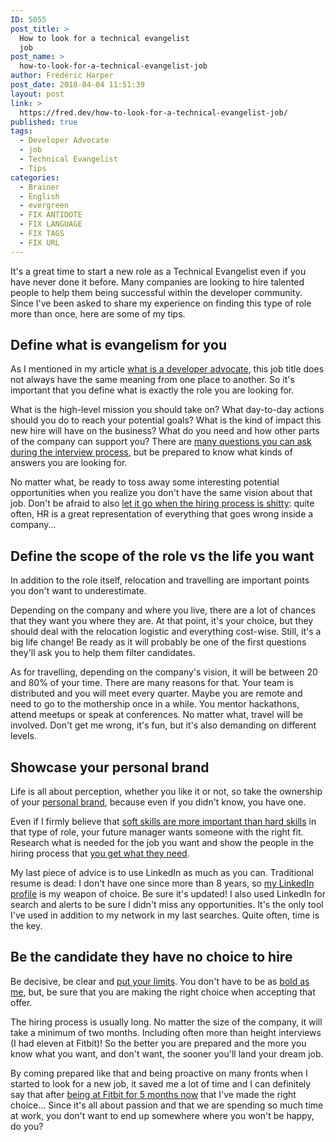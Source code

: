 ```yaml
---
ID: 5055
post_title: >
  How to look for a technical evangelist
  job
post_name: >
  how-to-look-for-a-technical-evangelist-job
author: Frédéric Harper
post_date: 2018-04-04 11:51:39
layout: post
link: >
  https://fred.dev/how-to-look-for-a-technical-evangelist-job/
published: true
tags:
  - Developer Advocate
  - job
  - Technical Evangelist
  - Tips
categories:
  - Brainer
  - English
  - evergreen
  - FIX ANTIDOTE
  - FIX LANGUAGE
  - FIX TAGS
  - FIX URL
---
```

It's a great time to start a new role as a Technical Evangelist even if you have never done it before. Many companies are looking to hire talented people to help them being successful within the developer community. Since I've been asked to share my experience on finding this type of role more than once, here are some of my tips.
<h2>Define what is evangelism for you</h2>
As I mentioned in my article <a href="https://fred.dev/what-is-a-developer-advocate/">what is a developer advocate</a>, this job title does not always have the same meaning from one place to another. So it's important that you define what is exactly the role you are looking for.

What is the high-level mission you should take on? What day-to-day actions should you do to reach your potential goals? What is the kind of impact this new hire will have on the business? What do you need and how other parts of the company can support you? There are <a href="http://fred.dev/the-50-questions-you-want-to-ask-when-applying-for-a-technical-evangelist-role/">many questions you can ask during the interview process</a>, but be prepared to know what kinds of answers you are looking for.

No matter what, be ready to toss away some interesting potential opportunities when you realize you don't have the same vision about that job. Don't be afraid to also <a href="https://fred.dev/hiring-someone-is-a-bidirectional-process/">let it go when the hiring process is shitty</a>: quite often, HR is a great representation of everything that goes wrong inside a company...
<h2>Define the scope of the role vs the life you want</h2>
In addition to the role itself, relocation and travelling are important points you don't want to underestimate.

Depending on the company and where you live, there are a lot of chances that they want you where they are. At that point, it's your choice, but they should deal with the relocation logistic and everything cost-wise. Still, it's a big life change! Be ready as it will probably be one of the first questions they'll ask you to help them filter candidates.

As for travelling, depending on the company's vision, it will be between 20 and 80% of your time. There are many reasons for that. Your team is distributed and you will meet every quarter. Maybe you are remote and need to go to the mothership once in a while. You mentor hackathons, attend meetups or speak at conferences. No matter what, travel will be involved. Don't get me wrong, it's fun, but it's also demanding on different levels.
<h2>Showcase your personal brand</h2>
Life is all about perception, whether you like it or not, so take the ownership of your <a href="http://fred.dev/my-personal-branding-for-developers-book-is-out/">personal brand</a>, because even if you didn't know, you have one.

Even if I firmly believe that <a href="http://fred.dev/technical-evangelist-where-soft-skills-become-hard-skills/">soft skills are more important than hard skills</a> in that type of role, your future manager wants someone with the right fit. Research what is needed for the job you want and show the people in the hiring process that <a href="https://fred.dev/the-www-and-me/">you get what they need</a>.

My last piece of advice is to use LinkedIn as much as you can. Traditional resume is dead: I don't have one since more than 8 years, so <a href="https://www.linkedin.com/in/fredericharper">my LinkedIn profile</a> is my weapon of choice. Be sure it's updated! I also used LinkedIn for search and alerts to be sure I didn't miss any opportunities. It's the only tool I've used in addition to my network in my last searches. Quite often, time is the key.
<h2>Be the candidate they have no choice to hire</h2>
Be decisive, be clear and <a href="https://fred.dev/why-i-wont-write-code-demos-articles-or-new-talks-in-your-interview-process/">put your limits</a>. You don't have to be as <a href="https://fred.dev/i-just-want-to-make-shit-happens-looking-for-a-new-opportunity/">bold as me</a>, but, be sure that you are making the right choice when accepting that offer.

The hiring process is usually long. No matter the size of the company, it will take a minimum of two months. Including often more than height interviews (I had eleven at Fitbit)! So the better you are prepared and the more you know what you want, and don't want, the sooner you'll land your dream job.

By coming prepared like that and being proactive on many fronts when I started to look for a new job, it saved me a lot of time and I can definitely say that after <a href="https://fred.dev/im-joining-fitbit-as-their-senior-developer-advocate/">being at Fitbit for 5 months now</a> that I've made the right choice... Since it's all about passion and that we are spending so much time at work, you don't want to end up somewhere where you won't be happy, do you?